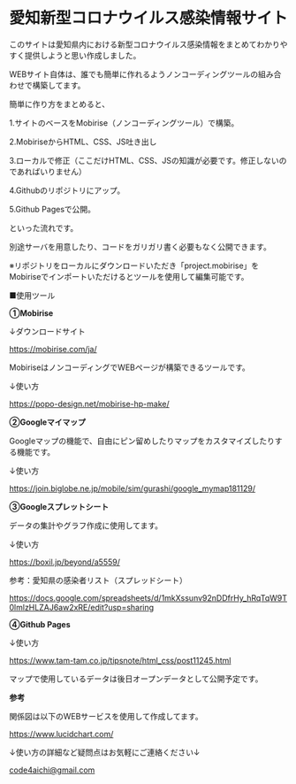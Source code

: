 # 愛知新型コロナウイルス感染情報サイト

このサイトは愛知県内における新型コロナウイルス感染情報をまとめてわかりやすく提供しようと思い作成しました。

WEBサイト自体は、誰でも簡単に作れるようノンコーディングツールの組み合わせで構築してます。

簡単に作り方をまとめると、

1.サイトのベースをMobirise（ノンコーディングツール）で構築。

2.MobiriseからHTML、CSS、JS吐き出し

3.ローカルで修正（ここだけHTML、CSS、JSの知識が必要です。修正しないのであればいりません）

4.Githubのリポジトリにアップ。

5.Github Pagesで公開。

といった流れです。

別途サーバを用意したり、コードをガリガリ書く必要もなく公開できます。

※リポジトリをローカルにダウンロードいただき「project.mobirise」をMobiriseでインポートいただけるとツールを使用して編集可能です。

■使用ツール

**①Mobirise**

↓ダウンロードサイト

https://mobirise.com/ja/

MobiriseはノンコーディングでWEBページが構築できるツールです。

↓使い方

https://popo-design.net/mobirise-hp-make/

**②Googleマイマップ**

Googleマップの機能で、自由にピン留めしたりマップをカスタマイズしたりする機能です。

↓使い方

https://join.biglobe.ne.jp/mobile/sim/gurashi/google_mymap181129/

**③Googleスプレットシート**

データの集計やグラフ作成に使用してます。

↓使い方

https://boxil.jp/beyond/a5559/

参考：愛知県の感染者リスト（スプレッドシート）

https://docs.google.com/spreadsheets/d/1mkXssunv92nDDfrHy_hRqTqW9T0lmlzHLZAJ6aw2xRE/edit?usp=sharing

**④Github Pages**

↓使い方

https://www.tam-tam.co.jp/tipsnote/html_css/post11245.html

マップで使用しているデータは後日オープンデータとして公開予定です。

**参考**

関係図は以下のWEBサービスを使用して作成してます。

https://www.lucidchart.com/

↓使い方の詳細など疑問点はお気軽にご連絡ください↓

code4aichi@gmail.com
